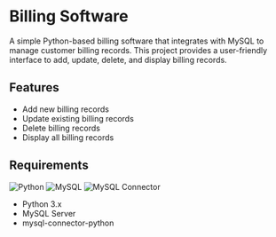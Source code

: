 # Billing Software

A simple Python-based billing software that integrates with MySQL to manage customer billing records. This project provides a user-friendly interface to add, update, delete, and display billing records.

## Features

- Add new billing records
- Update existing billing records
- Delete billing records
- Display all billing records

## Requirements

![Python](https://img.shields.io/badge/Python-3.x-blue.svg) 
![MySQL](https://img.shields.io/badge/MySQL-8.0-red.svg)
![MySQL Connector](https://img.shields.io/badge/mysql-connector-python-orange.svg)

- Python 3.x
- MySQL Server
- mysql-connector-python

